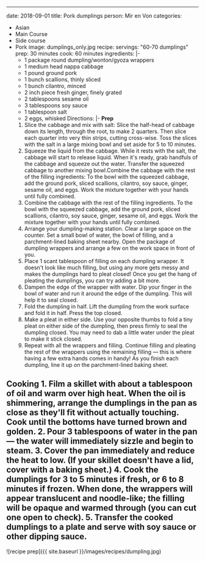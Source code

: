 ---
date: 2018-09-01
title: Pork dumplings
person: Mir en Von
categories:
  - Asian
  - Main Course
  - Side course
  - Pork
image: dumplings_only.jpg
recipe:
  servings: "60-70 dumplings"
  prep: 30 minutes
  cook: 60 minutes
  ingredients: |-
    * 1 package round dumpling/wonton/gyoza wrappers
    * 1 medium head nappa cabbage
    * 1 pound ground pork
    * 1 bunch scallions, thinly sliced
    * 1 bunch cilantro, minced 
    * 2 inch piece fresh ginger, finely grated
    * 2 tablespoons sesame oil
    * 3 tablespoons soy sauce
    * 1 tablespoon salt
    * 2 eggs, whisked
  Directions: |-
    **Prep**
    1. Slice the cabbage and mix with salt: Slice the half-head of cabbage down its length, through the root, to make 2 quarters. Then slice each quarter into very thin strips, cutting cross-wise. Toss the slices with the salt in a large mixing bowl and set aside for 5 to 10 minutes.
    2. Squeeze the liquid from the cabbage. While it rests with the salt, the cabbage will start to release liquid. When it's ready, grab handfuls of the cabbage and squeeze out the water. Transfer the squeezed cabbage to another mixing bowl.Combine the cabbage with the rest of the filling ingredients: To the bowl with the squeezed cabbage, add the ground pork, sliced scallions, cilantro, soy sauce, ginger, sesame oil, and eggs. Work the mixture together with your hands until fully combined.
    3. Combine the cabbage with the rest of the filling ingredients. To the bowl with the squeezed cabbage, add the ground pork, sliced scallions, cilantro, soy sauce, ginger, sesame oil, and eggs. Work the mixture together with your hands until fully combined.
    4. Arrange your dumpling-making station. Clear a large space on the counter. Set a small bowl of water, the bowl of filling, and a parchment-lined baking sheet nearby. Open the package of dumpling wrappers and arrange a few on the work space in front of you.
    5. Place 1 scant tablespoon of filling on each dumpling wrapper. It doesn't look like much filling, but using any more gets messy and makes the dumplings hard to pleat closed! Once you get the hang of pleating the dumplings, you can try adding a bit more.
    6. Dampen the edge of the wrapper with water. Dip your finger in the bowl of water and run it around the edge of the dumpling. This will help it to seal closed.
    7. Fold the dumpling in half. Lift the dumpling from the work surface and fold it in half. Press the top closed.
    8. Make a pleat in either side. Use your opposite thumbs to fold a tiny pleat on either side of the dumpling, then press firmly to seal the dumpling closed. You may need to dab a little water under the pleat to make it stick closed.
    9. Repeat with all the wrappers and filling. Continue filling and pleating the rest of the wrappers using the remaining filling — this is where having a few extra hands comes in handy! As you finish each dumpling, line it up on the parchment-lined baking sheet.
   
   **Cooking**
    1. Film a skillet with about a tablespoon of oil and warm over high heat. When the oil is shimmering, arrange the dumplings in the pan as close as they'll fit without actually touching. Cook until the bottoms have turned brown and golden.
    2. Pour 3 tablespoons of water in the pan — the water will immediately sizzle and begin to steam.
    3. Cover the pan immediately and reduce the heat to low. (If your skillet doesn't have a lid, cover with a baking sheet.)
    4. Cook the dumplings for 3 to 5 minutes if fresh, or 6 to 8 minutes if frozen. When done, the wrappers will appear translucent and noodle-like; the filling will be opaque and warmed through (you can cut one open to check).
    5. Transfer the cooked dumplings to a plate and serve with soy sauce or other dipping sauce.
 ---

![recipe prep]({{ site.baseurl }}/images/recipes/dumpling.jpg)
